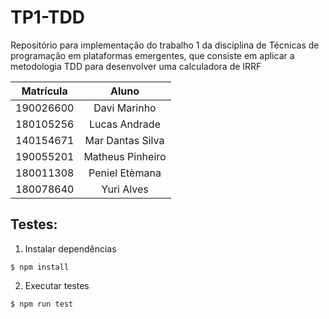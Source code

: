 # TP1-TDD

Repositório para implementação do trabalho 1 da disciplina de Técnicas de programação em plataformas emergentes, que consiste em aplicar a metodologia TDD para desenvolver uma calculadora de IRRF

| Matrícula |      Aluno       |
| :-------: | :--------------: |
| 190026600 |   Davi Marinho   |
| 180105256 |  Lucas Andrade   |
| 140154671 | Mar Dantas Silva |
| 190055201 | Matheus Pinheiro |
| 180011308 |  Peniel Etèmana  |
| 180078640 |    Yuri Alves    |

## Testes:

1. Instalar dependências

```
$ npm install
```

2. Executar testes

```
$ npm run test
```

